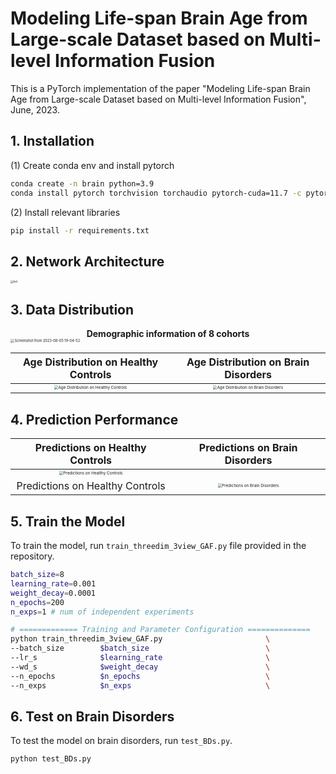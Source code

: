 



# Modeling Life-span Brain Age from Large-scale Dataset based on Multi-level Information Fusion

This is a PyTorch implementation of the paper "Modeling Life-span Brain Age from Large-scale
Dataset based on Multi-level Information Fusion", June, 2023.

## 1. Installation

(1) Create conda env and install pytorch

```bash
conda create -n brain python=3.9
conda install pytorch torchvision torchaudio pytorch-cuda=11.7 -c pytorch -c nvidia
```

(2) Install relevant libraries

```bash
pip install -r requirements.txt
```

## 2. Network Architecture

<img src="http://sailonzn.test.upcdn.net/net_c.png" alt="net" style="zoom: 30%;" />



## 3. Data Distribution

<center><b>Demographic information of 8 cohorts</b></center>

<img src="http://sailonzn.test.upcdn.net/table.png" alt="Screenshot from 2023-08-05 19-04-52" style="zoom: 40%;" />


| Age Distribution on Healthy Controls | Age Distribution on Brain Disorders |
| :----------------------------------: | :---------------------------------: |
|<img src="http://sailonzn.test.upcdn.net/HCs_Age_Distribution_8_site_stack.png" alt="Age Distribution on Healthy Controls" style="zoom:40%;"/>|<img src="http://sailonzn.test.upcdn.net/BDs_Age_Distribution_8_site_stack.png" alt="Age Distribution on Brain Disorders" style="zoom:40%;"/>|



## 4. Prediction Performance

| Predictions on Healthy Controls | Predictions on Brain Disorders |
| :-----------------------------: | :----------------------------: |
|<img src="http://sailonzn.test.upcdn.net/test_HCs_ours_SFCN.png" alt="Predictions on Healthy Controls" style="zoom:40%;"/>
Predictions on Healthy Controls|<img src="http://sailonzn.test.upcdn.net/BDs_BAG_ours_train_val_test_part.png" alt="Predictions on Brain Disorders" style="zoom:40%;"/>|

## 5. Train the Model

To train the model, run `train_threedim_3view_GAF.py` file provided in the repository.

```bash
batch_size=8
learning_rate=0.001
weight_decay=0.0001
n_epochs=200
n_exps=1 # num of independent experiments

# ============= Training and Parameter Configuration ==============
python train_threedim_3view_GAF.py                       \
--batch_size        $batch_size                          \
--lr_s              $learning_rate                       \
--wd_s              $weight_decay                        \
--n_epochs          $n_epochs                            \
--n_exps            $n_exps                              \

```

## 6. Test on Brain Disorders

To test the model on brain disorders, run `test_BDs.py`.

```bash
python test_BDs.py
```

